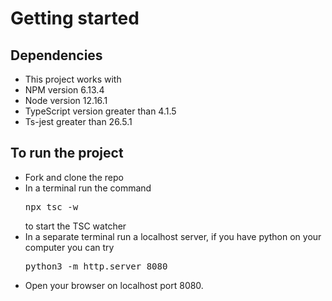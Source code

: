 # Getting started 

## Dependencies 
- This project works with 
- NPM version 6.13.4
- Node version 12.16.1
- TypeScript version greater than 4.1.5
- Ts-jest greater than 26.5.1

## To run the project 
- Fork and clone the repo
- In a terminal run the command <pre>npx tsc -w</pre> to start the TSC watcher
- In a separate terminal run a localhost server, if you have python on your computer you can try <pre>python3 -m http.server 8080</pre>
- Open your browser on localhost port 8080.
